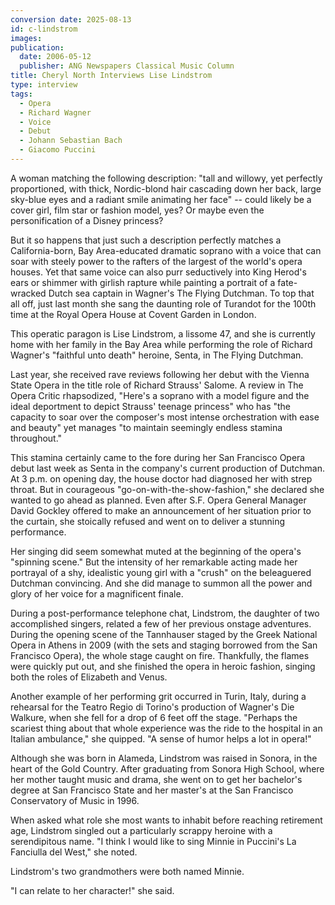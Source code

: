 ```yaml
---
conversion date: 2025-08-13
id: c-lindstrom
images:
publication:
  date: 2006-05-12
  publisher: ANG Newspapers Classical Music Column
title: Cheryl North Interviews Lise Lindstrom
type: interview
tags:
  - Opera
  - Richard Wagner
  - Voice
  - Debut
  - Johann Sebastian Bach
  - Giacomo Puccini
---
```


A woman matching the following description: "tall and willowy, yet perfectly proportioned, with thick, Nordic-blond hair cascading down her back, large sky-blue eyes and a radiant smile animating her face" -- could likely be a cover girl, film star or fashion model, yes? Or maybe even the personification of a Disney princess?

But it so happens that just such a description perfectly matches a California-born, Bay Area-educated dramatic soprano with a voice that can soar with steely power to the rafters of the largest of the world's opera houses. Yet that same voice can also purr seductively into King Herod's ears or shimmer with girlish rapture while painting a portrait of a fate-wracked Dutch sea captain in Wagner's The Flying Dutchman. To top that all off, just last month she sang the daunting role of Turandot for the 100th time at the Royal Opera House at Covent Garden in London.

This operatic paragon is Lise Lindstrom, a lissome 47, and she is currently home with her family in the Bay Area while performing the role of Richard Wagner's "faithful unto death" heroine, Senta, in The Flying Dutchman.

Last year, she received rave reviews following her debut with the Vienna State Opera in the title role of Richard Strauss' Salome. A review in The Opera Critic rhapsodized, "Here's a soprano with a model figure and the ideal deportment to depict Strauss' teenage princess" who has "the capacity to soar over the composer's most intense orchestration with ease and beauty" yet manages "to maintain seemingly endless stamina throughout."

This stamina certainly came to the fore during her San Francisco Opera debut last week as Senta in the company's current production of Dutchman. At 3 p.m. on opening day, the house doctor had diagnosed her with strep throat. But in courageous "go-on-with-the-show-fashion," she declared she wanted to go ahead as planned. Even after S.F. Opera General Manager David Gockley offered to make an announcement of her situation prior to the curtain, she stoically refused and went on to deliver a stunning performance.

Her singing did seem somewhat muted at the beginning of the opera's "spinning scene." But the intensity of her remarkable acting made her portrayal of a shy, idealistic young girl with a "crush" on the beleaguered Dutchman convincing. And she did manage to summon all the power and glory of her voice for a magnificent finale.

During a post-performance telephone chat, Lindstrom, the daughter of two accomplished singers, related a few of her previous onstage adventures. During the opening scene of the Tannhauser staged by the Greek National Opera in Athens in 2009 (with the sets and staging borrowed from the San Francisco Opera), the whole stage caught on fire. Thankfully, the flames were quickly put out, and she finished the opera in heroic fashion, singing both the roles of Elizabeth and Venus.

Another example of her performing grit occurred in Turin, Italy, during a rehearsal for the Teatro Regio di Torino's production of Wagner's Die Walkure, when she fell for a drop of 6 feet off the stage. "Perhaps the scariest thing about that whole experience was the ride to the hospital in an Italian ambulance," she quipped. "A sense of humor helps a lot in opera!"

Although she was born in Alameda, Lindstrom was raised in Sonora, in the heart of the Gold Country. After graduating from Sonora High School, where her mother taught music and drama, she went on to get her bachelor's degree at San Francisco State and her master's at the San Francisco Conservatory of Music in 1996.

When asked what role she most wants to inhabit before reaching retirement age, Lindstrom singled out a particularly scrappy heroine with a serendipitous name. "I think I would like to sing Minnie in Puccini's La Fanciulla del West," she noted.

Lindstrom's two grandmothers were both named Minnie.

"I can relate to her character!" she said.


